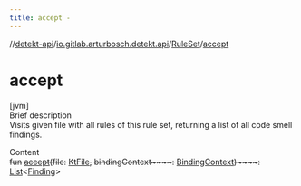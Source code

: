```yaml
---
title: accept -
---
```

//[detekt-api](../../index.md)/[io.gitlab.arturbosch.detekt.api](../index.md)/[RuleSet](index.md)/[accept](accept.md)



# accept  
[jvm]  
Brief description  
Visits given file with all rules of this rule set, returning a list of all code smell findings.  
  
  
Content  
~~fun~~ [~~accept~~](accept.md)~~(~~~~file~~~~:~~ [KtFile]()~~,~~ ~~bindingContext~~~~:~~ [BindingContext]()~~)~~~~:~~ [List](https://kotlinlang.org/api/latest/jvm/stdlib/kotlin.collections/-list/index.html)<[Finding](../-finding/index.md)>  



